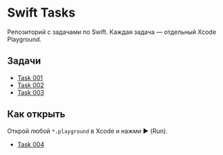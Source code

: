 # Swift Tasks

Репозиторий с задачами по Swift. Каждая задача — отдельный Xcode Playground.

## Задачи
- [Task 001](Task-001.playground/Contents.swift)
- [Task 002](Task-002.playground/Contents.swift)
- [Task 003](Task-003.playground/Contents.swift)

## Как открыть
Открой любой `*.playground` в Xcode и нажми ▶️ (Run).

- [Task 004](Task-004.playground/Contents.swift)
